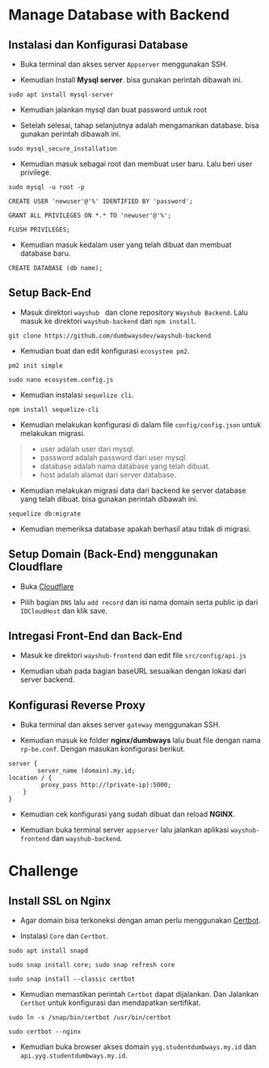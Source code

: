 # Manage Database with Backend

## Instalasi dan Konfigurasi Database

- Buka terminal dan akses server `Appserver` menggunakan SSH.

- Kemudian Install **Mysql server**. bisa gunakan perintah dibawah ini.

```
sudo apt install mysql-server
```

- Kemudian jalankan mysql dan buat password untuk root

- Setelah selesai, tahap selanjutnya adalah mengamankan database. bisa gunakan perintah dibawah ini.

```
sudo mysql_secure_installation
```

- Kemudian masuk sebagai root dan membuat user baru. Lalu beri user privilege.
```
sudo mysql -u root -p
```

```
CREATE USER 'newuser'@'%' IDENTIFIED BY 'password';
```

```
GRANT ALL PRIVILEGES ON *.* TO 'newuser'@'%';
```

```
FLUSH PRIVILEGES;
```

- Kemudian masuk kedalam user yang telah dibuat dan membuat database baru. 

```
CREATE DATABASE (db name);
```

## Setup Back-End

- Masuk  direktori `wayshub ` dan clone repository `Wayshub Backend`. Lalu masuk ke direktori `wayshub-backend` dan `npm install`. 

```
git clone https://github.com/dumbwaysdev/wayshub-backend
```

- Kemudian buat dan edit konfigurasi `ecosystem pm2`.

```
pm2 init simple
```
```
sudo nano ecosystem.config.js
```

- Kemudian  instalasi `sequelize cli`.
```
npm install sequelize-cli
```

- Kemudian melakukan konfigurasi di dalam file `config/config.json` untuk melakukan migrasi.
> - user adalah user dari mysql. 
> - password adalah password dari user mysql. 
> - database adalah nama database yang telah dibuat.
> - host adalah alamat dari server database.

- Kemudian melakukan migrasi data dari backend ke server database yang telah dibuat. bisa gunakan perintah dibawah ini.

```
sequelize db:migrate
```

- Kemudian memeriksa database apakah berhasil atau tidak di migrasi.

## Setup Domain (Back-End) menggunakan Cloudflare

- Buka [Cloudflare](https://dash.cloudflare.com/)


- Pilih bagian `DNS` lalu `add record` dan isi nama domain serta public ip dari `IDCloudHost` dan klik save.

## Intregasi Front-End dan Back-End

- Masuk ke direktori `wayshub-frontend` dan edit file `src/config/api.js`

- Kemudian ubah pada bagian baseURL sesuaikan dengan lokasi dari server backend.

## Konfigurasi Reverse Proxy 

- Buka terminal dan akses server `gateway` menggunakan SSH.

- Kemudian masuk ke folder **nginx/dumbways** lalu buat file dengan nama `rp-be.conf`. Dengan masukan konfigurasi berikut.

```
server {
        server_name (domain).my.id;
location / {
         proxy_pass http://(private-ip):5000;
	}
}
```

- Kemudian cek konfigurasi yang sudah dibuat dan reload **NGINX**.

- Kemudian buka terminal server `appserver` lalu jalankan aplikasi `wayshub-frontend` dan `wayshub-backend`.

# Challenge
## Install SSL on Nginx 
- Agar domain bisa terkoneksi dengan aman perlu menggunakan [Certbot](https://certbot.eff.org/instructions?ws=nginx&os=ubuntufocal).

- Instalasi `Core` dan `Certbot`.
```
sudo apt install snapd
```
```
sudo snap install core; sudo snap refresh core
```
```
sudo snap install --classic certbot
```

- Kemudian memastikan perintah `Certbot` dapat dijalankan. Dan Jalankan `Certbot` untuk konfigurasi dan mendapatkan sertifikat.
```
sudo ln -s /snap/bin/certbot /usr/bin/certbot
```
```
sudo certbot --nginx
```

- Kemudian buka browser akses domain `yyg.studentdumbways.my.id` dan `api.yyg.studentdumbways.my.id`. 
